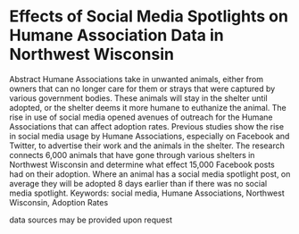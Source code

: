 # Effects of Social Media Spotlights on Humane Association Data in Northwest Wisconsin
Abstract
Humane Associations take in unwanted animals, either from owners that can no longer care for them or strays that were captured by various government bodies. These animals will stay in the shelter until adopted, or the shelter deems it more humane to euthanize the animal. The rise in use of social media opened avenues of outreach for the Humane Associations that can affect adoption rates. Previous studies show the rise in social media usage by Humane Associations, especially on Facebook and Twitter, to advertise their work and the animals in the shelter. The research connects 6,000 animals that have gone through various shelters in Northwest Wisconsin and determine what effect 15,000 Facebook posts had on their adoption. Where an animal has a social media spotlight post, on average they will be adopted 8 days earlier than if there was no social media spotlight.
Keywords: social media, Humane Associations, Northwest Wisconsin, Adoption Rates	

data sources may be provided upon request
